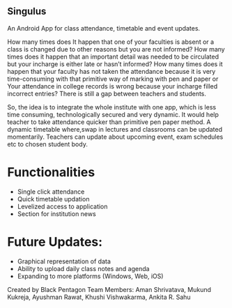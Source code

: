 ## Singulus

An Android App for class attendance, timetable and event updates.

How many times does It happen that one of your faculties is absent or a class is changed due to other reasons but you are not informed?
How many times does it happen that an important detail was needed to be circulated but your incharge is either late or hasn’t informed?
How many times does it happen that your faculty has not taken the attendance because it is very time-consuming with that primitive way of marking with pen and paper or Your attendance in college records is wrong because your incharge filled incorrect entries?
There is still a gap between teachers and students.

So, the idea is to integrate the whole institute with one app, which is less time consuming, technologically secured and very dynamic. It would help teacher to take attendance quicker than primitive pen paper method. A dynamic timetable where,swap in lectures and classrooms can be updated momentarily. Teachers can update about upcoming event, exam schedules etc to chosen student body.

# Functionalities
- Single click attendance 
- Quick timetable updation 
- Levelized access to application 
- Section for institution news

# Future Updates:
- Graphical representation of data  
- Ability to upload daily class notes and agenda
- Expanding to more platforms (Windows, Web, iOS)

Created by Black Pentagon
Team Members: Aman Shrivatava, Mukund Kukreja, Ayushman Rawat, Khushi Vishwakarma, Ankita R. Sahu
